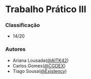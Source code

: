 # Trabalho Prático III

### Classificação
 
 * 14/20

### Autores
 * Ariana Lousada([@AITK42](https://github.com/AITK42))
 * Carlos Gomes([@CGDEX](https://github.com/CGDEX))
 * Tiago Sousa([@Existency](https://github.com/Existency))
 